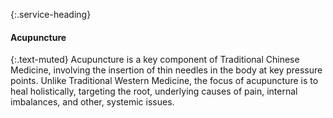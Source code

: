 ---
---
{:.service-heading}
#### Acupuncture

{:.text-muted}
Acupuncture is a key component of Traditional Chinese Medicine, involving the insertion of thin needles in the body at key pressure points. Unlike Traditional Western Medicine, the focus of acupuncture is to heal holistically, targeting the root, underlying causes of pain, internal imbalances, and other, systemic issues.
